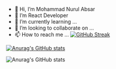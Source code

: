 - 👋 Hi, I’m Mohammad Nurul Absar
- 👀 I’m React Developer
- 🌱 I’m currently learning ...
- 💞️ I’m looking to collaborate on ...
- 📫 How to reach me ...
[![GitHub Streak](https://github-readme-streak-stats.herokuapp.com/?user=nurulabsar-git)](https://git.io/streak-stats)
<!---
nurulabsar-git/nurulabsar-git is a ✨ special ✨ repository because its `README.md` (this file) appears on your GitHub profile.
You can click the Preview link to take a look at your changes.
--->
[![Anurag's GitHub stats](https://github-readme-stats.vercel.app/api?username=nurulabsar-git)](https://github.com/nurulabsar-git/github-readme-stats)

![Anurag's GitHub stats](https://github-readme-stats.vercel.app/api?username=nurulabsar-git&count_private=true)
